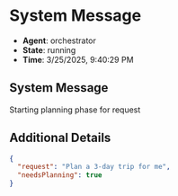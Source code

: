 # System Message

- **Agent**: orchestrator
- **State**: running
- **Time**: 3/25/2025, 9:40:29 PM

## System Message

Starting planning phase for request

## Additional Details

```json
{
  "request": "Plan a 3-day trip for me",
  "needsPlanning": true
}
```

